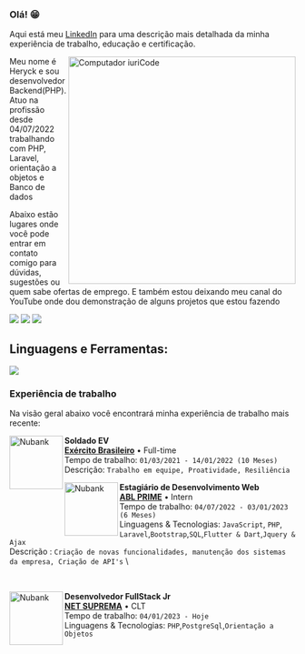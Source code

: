 ### Olá! 😁
Aqui está meu [LinkedIn](https://www.linkedin.com/in/heryckmbss/) para uma descrição mais detalhada da minha experiência de trabalho, educação e certificação.

<img src="https://raw.githubusercontent.com/MicaelliMedeiros/micaellimedeiros/master/image/computer-illustration.png" min-width="400px" max-width="400px" width="400px" align="right" alt="Computador iuriCode">

<p align="left"> 
 Meu nome é Heryck e sou desenvolvedor Backend(PHP). Atuo na profissão desde 04/07/2022 trabalhando com PHP, Laravel, orientação a objetos e Banco de dados 
</p>

<p align="left">
  Abaixo estão lugares onde você pode entrar em contato comigo para dúvidas, sugestões ou quem sabe ofertas de emprego.
  E também estou deixando meu canal do YouTube onde dou demonstração de alguns projetos que estou fazendo
</p>

<p align="left">
  <a href="mailto:heryckmota@gmail.com?" alt="Gmail">
  <img src="https://img.shields.io/badge/-Gmail-FF0000?style=flat-square&labelColor=FF0000&logo=gmail&logoColor=white&link=LINK-DO-SEU-EMAIL" /></a>

  <a href="https://www.linkedin.com/in/heryckmbss/" alt="Linkedin">
  <img src="https://img.shields.io/badge/-Linkedin-0e76a8?style=flat-square&logo=Linkedin&logoColor=white&link=LINK-DO-SEU-LINKEDIN" /></a>

  <a href="https://www.youtube.com/channel/UCf1mQAEoei994N0jgGnU1Ew" alt="Youtube">
  <img src="https://img.shields.io/badge/-YouTube-FF0000?style=flat-square&labelColor=FF0000&logo=youtube"/></a>

</p>  

## **Linguagens e Ferramentas:**  
<p align="left">
  <a href="https://skillicons.dev">
    <img src="https://skillicons.dev/icons?i=php,laravel,nodejs,html,css,bootstrap,js,jquery,git" />
  </a>
</p>

### **Experiência de trabalho**
Na visão geral abaixo você encontrará minha experiência de trabalho mais recente:

[<img align="left" height="94px" width="94px" alt="Nubank" src="https://v5j9q4b5.rocketcdn.me/wp-content/uploads/2021/04/simbolos-do-exercito-brasileiro-o-que-representam-os-emblemas-militares.jpg"/>](https://nubank.com.br/)

**Soldado EV** \
[**Exército Brasileiro**](https://www.eb.mil.br) • Full-time \
 Tempo de trabalho: `01/03/2021 - 14/01/2022 (10 Meses)`\
 Descrição: `Trabalho em equipe, Proatividade, Resiliência`
<br/>

[<img align="left" height="94px" width="94px" alt="Nubank" src="https://is1-ssl.mzstatic.com/image/thumb/Purple115/v4/7a/d2/a6/7ad2a6af-3e41-34a8-2a76-76a078052f01/source/512x512bb.jpg"/>](https://nubank.com.br/)

**Estagiário de Desenvolvimento Web** \
[**ABL PRIME**](https://ablprime.com.br/) • Intern \
Tempo de trabalho: `04/07/2022 - 03/01/2023 (6 Meses)`\
Linguagens & Tecnologias: `JavaScript`, `PHP`, `Laravel`,`Bootstrap`,`SQL`,`Flutter & Dart`,`Jquery & Ajax`\
Descrição : `Criação de novas funcionalidades, manutenção dos sistemas da empresa, Criação de API's` \
<!-- Projetos em destaque: [Ignite](), [Bootcamp]() -->
<br/>

[<img align="left" height="94px" width="94px" alt="Nubank" src="https://netsuprema.com.br/img/logo-whatsapp.png"/>](https://nubank.com.br/)

**Desenvolvedor FullStack Jr** \
[**NET SUPREMA**](https://netsuprema.com.br/) • CLT \
Tempo de trabalho: `04/01/2023 - Hoje`\
Linguagens & Tecnologias: `PHP`,`PostgreSql`,`Orientação a Objetos`
<br/>
<br/>


